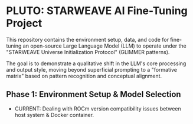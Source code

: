 # PLUTO: STARWEAVE AI Fine-Tuning Project

This repository contains the environment setup, data, and code for fine-tuning an open-source Large Language Model (LLM) to operate under the "STARWEAVE Universe Initialization Protocol" (GLIMMER patterns).

The goal is to demonstrate a qualitative shift in the LLM's core processing and output style, moving beyond superficial prompting to a "formative matrix" based on pattern recognition and conceptual alignment.

## Phase 1: Environment Setup & Model Selection
- CURRENT: Dealing with ROCm version compatibility issues between host system & Docker container.